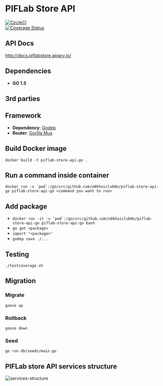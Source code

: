 # PIFLab Store API
[![CircleCI](https://circleci.com/gh/zealotnt/piflab-store-api-go.svg?style=svg)](https://circleci.com/gh/zealotnt/piflab-store-api-go)  
[![Coverage Status](https://coveralls.io/repos/github/zealotnt/piflab-store-api-go/badge.svg)](https://coveralls.io/github/zealotnt/piflab-store-api-go)  

## API Docs
http://docs.piflabstore.apiary.io/

## Dependencies

- **GO 1.5**

## 3rd parties

## Framework

- **Dependency**: [Godep](https://github.com/tools/godep)
- **Router**: [Gorilla Mux](https://github.com/gorilla/mux)

## Build Docker image

`docker build -t piflab-store-api-go .`

## Run a command inside container

``docker run -v `pwd`:/go/src/github.com/o0khoiclub0o/piflab-store-api-go piflab-store-api-go <command you want to run>``

## Add package

- ``docker run -it -v `pwd`:/go/src/github.com/o0khoiclub0o/piflab-store-api-go piflab-store-api-go bash``
- `go get <package>`
- `import "<package>"`
- `godep save ./...`

## Testing

`./testcoverage.sh`

## Migration

### Migrate
`goose up`

### Rollback
`goose down`

### Seed
`go run db/seeds/main.go`

## PIFLab store API services structure
![services-structure](https://www.lucidchart.com/publicSegments/view/9921c064-ed07-4a0f-868c-f9f37def2443/image.png)
